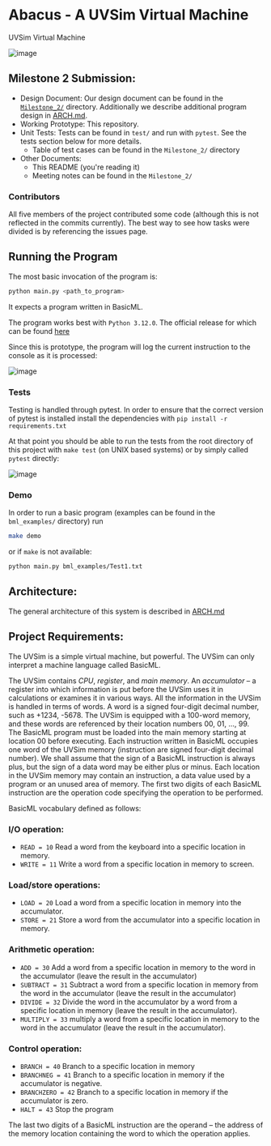 # Abacus - A UVSim Virtual Machine

UVSim Virtual Machine

![image](https://github.com/alex0112/abacus/assets/7142972/ea29fa8f-236c-4a23-92a1-361781afffa1)

## Milestone 2 Submission:

- Design Document: Our design document can be found in the [`Milestone_2/`](https://github.com/alex0112/abacus/tree/main/Milestone_2) directory. Additionally we describe additional program design in [ARCH.md](https://github.com/alex0112/abacus/blob/main/ARCH.md).
- Working Prototype: This repository.
- Unit Tests: Tests can be found in `test/` and run with `pytest`. See the tests section below for more details.
  - Table of test cases can be found in the `Milestone_2/` directory
- Other Documents: 
  - This README (you're reading it)
  - Meeting notes can be found in the `Milestone_2/`
 
### Contributors
All five members of the project contributed some code (although this is not reflected in the commits currently). The best way to see how tasks were divided is by referencing the issues page. 

## Running the Program

The most basic invocation of the program is:

```bash
python main.py <path_to_program>
```

It expects a program written in BasicML.

The program works best with `Python 3.12.0`. The official release for which can be found [here](https://www.python.org/downloads/release/python-3120/)

Since this is prototype, the program will log the current instruction to the console as it is processed:

![image](https://github.com/alex0112/abacus/assets/7142972/482003db-02ac-4a86-9197-ae476f5c9cd4)

### Tests
Testing is handled through pytest. In order to ensure that the correct version of pytest is installed install the dependencies with `pip install -r requirements.txt`

At that point you should be able to run the tests from the root directory of this project with `make test` (on UNIX based systems) or by simply called `pytest` directly:

![image](https://github.com/alex0112/abacus/assets/7142972/0012a128-abf8-4718-836d-b62dfdd1bfa6)


### Demo
In order to run a basic program (examples can be found in the `bml_examples/` directory) run

```bash
make demo
```

or if `make` is not available:

```bash
python main.py bml_examples/Test1.txt
```

## Architecture:
The general architecture of this system is described in [ARCH.md](https://github.com/alex0112/abacus/blob/main/ARCH.md)

## Project Requirements:
The UVSim is a simple virtual machine, but powerful. The UVSim can only interpret a machine language called BasicML.

The UVSim contains *CPU*, *register*, and *main memory*. An *accumulator* – a register into which information is put before the UVSim uses it in calculations or examines it in various ways. All the information in the UVSim is handled in terms of words. A word is a signed four-digit decimal number, such as +1234, -5678. The UVSim is equipped with a 100-word memory, and these words are referenced by their location numbers 00, 01, ..., 99. The BasicML program must be loaded into the main memory starting at location 00 before executing. Each instruction written in BasicML occupies one word of the UVSim memory (instruction are signed four-digit decimal number). We shall assume that the sign of a BasicML instruction is always plus, but the sign of a data word may be either plus or minus. Each location in the UVSim memory may contain an instruction, a data value used by a program or an unused area of memory. The first two digits of each BasicML instruction are the operation code specifying the operation to be performed.

BasicML vocabulary defined as follows:

### I/O operation:

- `READ = 10`  Read a word from the keyboard into a specific location in memory.
- `WRITE = 11` Write a word from a specific location in memory to screen.

### Load/store operations:

- `LOAD = 20` Load a word from a specific location in memory into the accumulator.
- `STORE = 21` Store a word from the accumulator into a specific location in memory.

### Arithmetic operation:

- `ADD = 30` Add a word from a specific location in memory to the word in the accumulator (leave the result in the accumulator)
- `SUBTRACT = 31` Subtract a word from a specific location in memory from the word in the accumulator (leave the result in the accumulator)
- `DIVIDE = 32` Divide the word in the accumulator by a word from a specific location in memory (leave the result in the accumulator).
- `MULTIPLY = 33` multiply a word from a specific location in memory to the word in the accumulator (leave the result in the accumulator).

### Control operation:

- `BRANCH = 40` Branch to a specific location in memory
- `BRANCHNEG = 41` Branch to a specific location in memory if the accumulator is negative.
- `BRANCHZERO = 42` Branch to a specific location in memory if the accumulator is zero.
- `HALT = 43` Stop the program

The last two digits of a BasicML instruction are the operand – the address of the memory location containing the word to which the operation applies.

